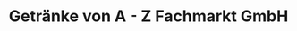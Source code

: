 ---
title: "Getränke von A - Z Fachmarkt GmbH"
url: /prenzlau/getraenke-von-a-z-fachmarkt-gmbh/
shop: Getränke
---